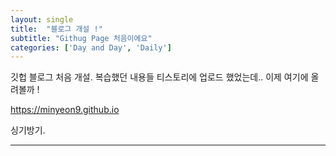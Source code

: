 ```yaml
---
layout: single
title:  "블로그 개설 !"
subtitle: "Githug Page 처음이에요"
categories: ['Day and Day', 'Daily']
---
```


깃헙 블로그 처음 개설.
복습했던 내용들 티스토리에 업로드 했었는데.. 이제 여기에 올려볼까 !


https://minyeon9.github.io

싱기방기.   


***
